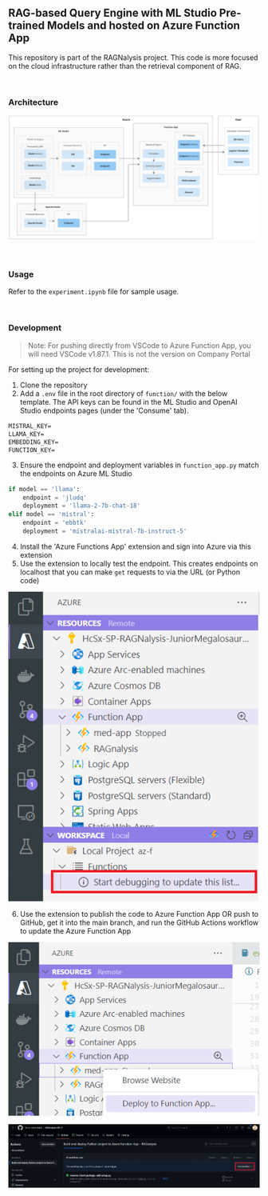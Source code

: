 ## RAG-based Query Engine with ML Studio Pre-trained Models and hosted on Azure Function App

This repository is part of the RAGNalysis project. This code is more focused on the cloud infrastructure rather than the retrieval component of RAG.

<br>

### Architecture

![Architecture](docs/architecture.jpg)

<br>

### Usage

Refer to the `experiment.ipynb` file for sample usage.

<br>

### Development

> Note: For pushing directly from VSCode to Azure Function App, you will need VSCode v1.87.1. This is not the version on Company Portal 

For setting up the project for development:

1. Clone the repository
2. Add a `.env` file in the root directory of `function/` with the below template. The API keys can be found in the ML Studio and OpenAI Studio endpoints pages (under the 'Consume' tab). 

```
MISTRAL_KEY=
LLAMA_KEY=
EMBEDDING_KEY=
FUNCTION_KEY=
```

3. Ensure the endpoint and deployment variables in `function_app.py` match the endpoints on Azure ML Studio

```py
if model == 'llama':
    endpoint = 'jludq'
    deployment = 'llama-2-7b-chat-18'
elif model == 'mistral':
    endpoint = 'ebbtk'
    deployment = 'mistralai-mistral-7b-instruct-5'
```

4. Install the 'Azure Functions App' extension and sign into Azure via this extension
5. Use the extension to locally test the endpoint. This creates endpoints on localhost that you can make `get` requests to via the URL (or Python code)

![Architecture](docs/extension.png)

6. Use the extension to publish the code to Azure Function App OR push to GitHub, get it into the main branch, and run the GitHub Actions workflow to update the Azure Function App

![Deployment](docs/deploy.png)

![GitHub Actions](docs/actions.png)
